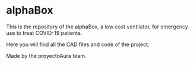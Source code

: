 # alphaBox
This is the repository of the alphaBox, a low cost ventilator, for emergency use to treat COVID-19 patients.

Here you will find all the CAD files and code of the project. 

Made by the proyectoAura team. 
